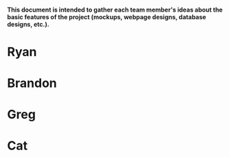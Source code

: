 #### This document is intended to gather each team member's ideas about the basic features of the project (mockups, webpage designs, database designs, etc.). 

# Ryan

# Brandon

# Greg

# Cat
